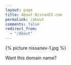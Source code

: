 ```yaml
---
layout: page
title: About NissanEV.com
permalink: /about
comments: false
redirect_from: 
  - "/About"
---
```

{% picture nissanev-1.jpg %}

Want this domain name?